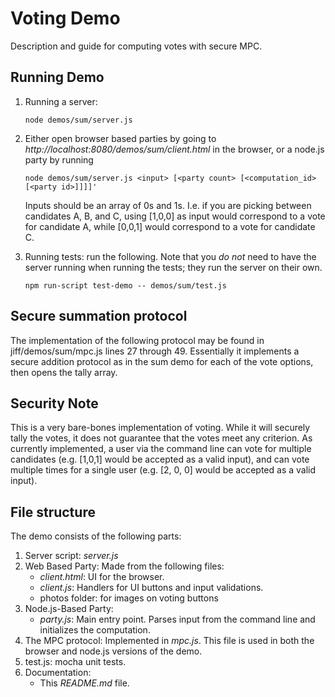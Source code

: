 # Voting Demo

Description and guide for computing votes with secure MPC.

## Running Demo
1. Running a server:
    ```shell
    node demos/sum/server.js
    ```

2. Either open browser based parties by going to *http://localhost:8080/demos/sum/client.html* in the browser, or a node.js party by running 
    ```shell
    node demos/sum/server.js <input> [<party count> [<computation_id> [<party id>]]]]'
    ```
    Inputs should be an array of 0s and 1s. I.e. if you are picking between candidates A, B, and C, using [1,0,0] as
    input would correspond to a vote for candidate A, while [0,0,1] would correspond to a vote for candidate C. 

3. Running tests: run the following. Note that you *do not* need to have the server running when running the tests; they run the server on their own.
    ```shell
    npm run-script test-demo -- demos/sum/test.js
    ```

## Secure summation protocol 

The implementation of the following protocol may be found in jiff/demos/sum/mpc.js lines 27 through 49. Essentially it 
implements a secure addition protocol as in the sum demo for each of the vote options, then opens the tally array. 

## Security Note

This is a very bare-bones implementation of voting. While it will securely tally the votes, it does not guarantee
that the votes meet any criterion. As currently implemented, a user via the command line can vote for
multiple candidates (e.g. [1,0,1] would be accepted as a valid input), and can vote multiple times for a single user 
(e.g. [2, 0, 0] would be accepted as a valid input). 

## File structure
The demo consists of the following parts:
1. Server script: *server.js*
2. Web Based Party: Made from the following files:
    * *client.html*: UI for the browser.
    * *client.js*: Handlers for UI buttons and input validations.
    * photos folder: for images on voting buttons
3. Node.js-Based Party: 
    * *party.js*: Main entry point. Parses input from the command line and initializes the computation.
4. The MPC protocol: Implemented in *mpc.js*. This file is used in both the browser and node.js versions of the demo.
5. test.js: mocha unit tests.
6. Documentation:
    * This *README.md* file.

